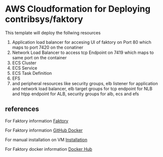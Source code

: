 # AWS Cloudformation for Deploying contribsys/faktory
This template will deploy the follwing resources

1. Application load balancer for accesing UI of faktory on Port 80 which maps to port 7420 on the conatiner
2. Network Load Balancer to access tcp Endpoint on 7419 which maps to same port on the container
3. ECS Cluster
4. ECS Service
5. ECS Task Definition
6. EFS
7. and peripheral resources like security groups, elb listener for application and network load balancer, elb target groups for tcp endpoint for NLB and htpp endpoint for ALB, security groups for alb, ecs and efs

## references
For Faktory information [Faktory](https://github.com/contribsys/faktory)

For Faktory information [GitHub Docker](https://github.com/contribsys/faktory/wiki/Docker)

For manual installation on VM [Installation](https://github.com/contribsys/faktory/wiki/Installation#docker)

For Faktory docker information [Docker Hub](https://hub.docker.com/r/contribsys/faktory/)
